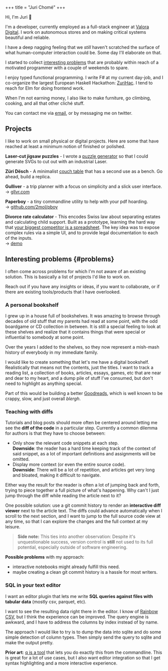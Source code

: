 +++
title = "Juri Chomé"
+++


Hi, I'm Juri 👋

I'm a developer, currently employed as a full-stack engineer at [Valora Digital](https://valora.digital/). I work on autonomous stores and on making critical systems beautiful and reliable.

I have a deep nagging feeling that we _still_ haven't scratched the surface of what human-computer interaction could be. Some day I'll elaborate on that.

I started to collect [interesting problems](#problems) that are probably within reach of a motivated programmer with a couple of weekends to spare.

I enjoy typed functional programming. I write F# at my current day-job, and I co-organize the largest European Haskell Hackathon: [ZuriHac](http://zurihac.com/). I tend to reach for Elm for doing frontend work.

When I'm not earning money, I also like to make furniture, go climbing, cooking, and all that other cliché stuff.

You can contact me via [email](mailto:juri@juricho.me), or by messaging me on twitter.


## Projects

I like to work on small physical or digital projects. Here are some that have reached at least a minimum notion of finished or polished.

**Laser-cut jigsaw puzzles** - I wrote a [puzzle generator](/posts/puzzle-generator) so that I could generate SVGs to cut out with an industrial Laser.

**Züri Dësch** - A minimalist [couch table](/zurich-table) that has a second use as a bench. Go ahead, build a replica.

**Gulliver** - a trip planner with a focus on simplicity and a slick user interface.
<br/>→ [gllvr.com](https://gllvr.com)

**Paperboy** - a tiny commandline utility to help with your pdf hoarding.
<br/>→ [github.com/2mol/pboy](https://github.com/2mol/pboy)

**Divorce rate calculator** - This encodes Swiss law about separating estates and calculating child support. Built as a prototype, learning the hard way that [your biggest competitor is a spreadsheet](https://grid.is/blog/your-biggest-competitor-is-a-spreadsheet). The key idea was to expose complex rules via a simple UI, and to provide legal documentation to each of the inputs.
<br/>→ [demo](https://2mol.gitlab.io/urechner)


## Interesting problems {#problems}

I often come across problems for which I'm not aware of an existing solution. This is basically a list of projects I'd like to work on.

Reach out if you have any insights or ideas, if you want to collaborate, or if there are existing tools/products that I have overlooked.


### A personal bookshelf

I grew up in a house full of bookshelves. It was amazing to browse through decades of old stuff that my parents had read at some point, with the odd boardgame or CD collection in between. It is still a special feeling to look at these shelves and realize that it contains things that were special or influential to somebody at some point.

Over the years I added to the shelves, so they now represent a mish-mash history of everybody in my immediate family.

I would like to create something that let's me have a digital bookshelf. Realistically that means not the contents, just the titles. I want to track a reading list, a collection of books, articles, essays, games, etc that are near and dear to my heart, and a dump pile of stuff I've consumed, but don't need to highlight as anything special.

Part of this would be building a better [Goodreads](https://www.goodreads.com/), which is well known to be crappy, slow, and just overall _blergh_.


### Teaching with diffs

Tutorials and blog posts should more often be centered around letting me see the **diff of the code** in a particular step. Currently a common dilemma for authors is that they have to choose between:

- Only show the relevant code snippets at each step.
<br/>**Downside**: the reader has a hard time keeping track of the context of said snippet, as a lot of important definitions and assignments will be omitted.
- Display more context (or even the entire source code).
<br/>**Downside**: There will be a lot of repetition, and articles get very long and bloated, making it difficult to navigate.

Either way the result for the reader is often a lot of jumping back and forth, trying to piece together a full picture of what's happening. Why can't I just jump through the diff while reading the article next to it?

One possible solution: use a git commit history to render an **interactive diff viewer** next to the article text. The diffs could advance automatically when I scroll to the next section, and I want to jump to the full source code view at any time, so that I can explore the changes and the full context at my leisure.

> **Side note:** This ties into another observation: Despite it's unquestionable success, version control is **still** not used to its full potential, especially outside of software engineering.

**Possible problems** with my approach:

- interactive notebooks might already fulfill this need.
- maybe creating a clean git commit history is a hassle for most writers.


### SQL in your text editor

I want an editor plugin that lets me write **SQL queries against files with tabular data** (mostly csv, parquet, etc).

I want to see the resulting data right there in the editor. I know of [Rainbow CSV](https://marketplace.visualstudio.com/items?itemName=mechatroner.rainbow-csv), but I think the experience can be improved. The query engine is awkward, and I have to address the columns by index instead of by name.

The approach I would like to try is to dump the data into sqlite and do some simple detection of column types. Then simply send the query to sqlite and make the output pretty.

**Prior art**: [q is a tool](http://harelba.github.io/q/) that lets you do exactly this from the commandline. This is great for a lot of use cases, but I also want editor integration so that I get syntax highlighting and a more interactive experience.
